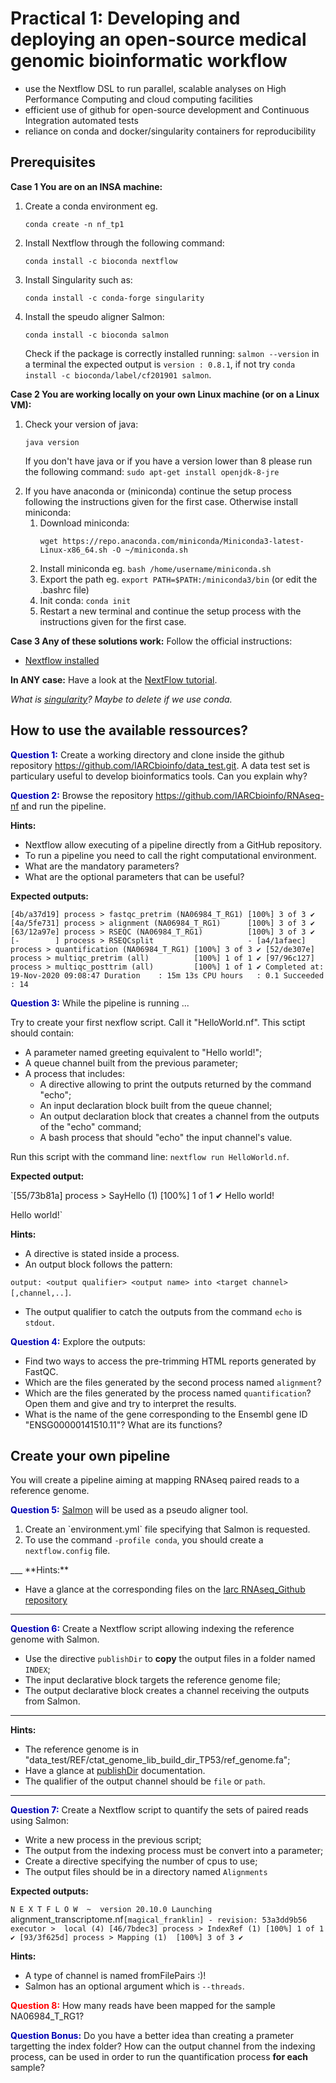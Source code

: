 # Practical 1: Developing and deploying an open-source medical genomic bioinformatic workflow

- use the Nextflow DSL to run parallel, scalable analyses on High Performance Computing and cloud computing facilities
- efficient use of github for open-source development and Continuous Integration automated tests
- reliance on conda and docker/singularity containers for reproducibility

## Prerequisites
**Case 1 You are on an INSA machine:**
<ol>
<li> Create a conda environment eg.
 
 `conda create -n nf_tp1`

<li> Install Nextflow through the following command: 
        
`conda install -c bioconda nextflow`

<li> Install Singularity such as:

`conda install -c conda-forge singularity`
<li> Install the speudo aligner Salmon:

`conda install -c bioconda salmon`

Check if the package is correctly installed running: `salmon --version` in a terminal the expected output is `version : 0.8.1`, if not try `conda install -c bioconda/label/cf201901 salmon`.
</ol>


**Case 2 You are working locally on your own Linux machine (or on a Linux VM):**
<ol>
<li> Check your version of java:

`java version`

If you don't have java or if you have a version lower than 8 please run the following command: `sudo apt-get install openjdk-8-jre`

<li> If you have anaconda or (miniconda) continue the setup process following the instructions given for the first case.
    Otherwise install miniconda:
    <ol>
    <li>Download miniconda:

`wget https://repo.anaconda.com/miniconda/Miniconda3-latest-Linux-x86_64.sh -O ~/miniconda.sh`
    <li> Install miniconda eg. 
`bash /home/username/miniconda.sh`
    <li> Export the path eg. `export PATH=$PATH:/miniconda3/bin` (or edit the .bashrc file)
    <li> Init conda: `conda init`
    <li> Restart a new terminal and continue the setup process with the instructions given for the first case.
    </ol>
</ol>

**Case 3 Any of these solutions work:**
Follow the official instructions:
- [Nextflow installed](https://www.nextflow.io/docs/latest/getstarted.html)

**In ANY case:**
Have a look at the [NextFlow tutorial](https://seqera.io/training/). 

*What is [singularity](https://sylabs.io/guides/3.6/user-guide/)?* *Maybe to delete if we use conda.*

## How to use the available ressources?

<span style='color:#0000b3'>**Question 1:**</span> Create a working directory and clone inside the github repository https://github.com/IARCbioinfo/data_test.git. A data test set is particulary useful to develop bioinformatics tools. Can you explain why? 

<span style='color:#0000b3'>**Question 2:**</span>  Browse the repository https://github.com/IARCbioinfo/RNAseq-nf and run the pipeline.

**Hints:** 

- Nextflow allow executing of a pipeline directly from a GitHub repository.
- To run a pipeline you need to call the right computational environment.
- What are the mandatory parameters?
- What are the optional parameters that can be useful?

**Expected outputs:**

`[4b/a37d19] process > fastqc_pretrim (NA06984_T_RG1) [100%] 3 of 3 ✔
[4a/5fe731] process > alignment (NA06984_T_RG1)      [100%] 3 of 3 ✔
[63/12a97e] process > RSEQC (NA06984_T_RG1)          [100%] 3 of 3 ✔
[-        ] process > RSEQCsplit                     -
[a4/1afaec] process > quantification (NA06984_T_RG1) [100%] 3 of 3 ✔
[52/de307e] process > multiqc_pretrim (all)          [100%] 1 of 1 ✔
[97/96c127] process > multiqc_posttrim (all)         [100%] 1 of 1 ✔
Completed at: 19-Nov-2020 09:08:47
Duration    : 15m 13s
CPU hours   : 0.1
Succeeded   : 14`

<span style='color:#0000b3'>**Question 3:**</span> While the pipeline is running ...

Try to create your first nexflow script. Call it "HelloWorld.nf". This sctipt should contain:
- A parameter named greeting equivalent to "Hello world!";
- A queue channel built from the previous parameter;
- A process that includes:
    + A directive allowing to print the outputs returned by the command "echo";
    + An input declaration block built from the queue channel;
    + An output declaration block that creates a channel from the outputs of the "echo" command;
    + A bash process that should "echo" the input channel's value.

Run this script with the command line: `nextflow run HelloWorld.nf`. 

**Expected output:**

`[55/73b81a] process > SayHello (1) [100%] 1 of 1 ✔
Hello world!

Hello world!`

**Hints:**

- A directive is stated inside a process.
- An output block follows the pattern:

`output: <output qualifier> <output name> into <target channel>[,channel,..]`.
- The output qualifier to catch the outputs from the command `echo` is `stdout`.

<span style='color:#0000b3'>**Question 4:**</span>  Explore the outputs:
- Find two ways to access the pre-trimming HTML reports generated by FastQC.
- Which are the files generated by the second process named `alignment`? 
- Which are the files generated by the process named `quantification`? Open them and give and try to interpret the results.
- What is the name of the gene corresponding to the Ensembl gene ID "ENSG00000141510.11"? What are its functions?

## Create your own pipeline
You will create a pipeline aiming at mapping RNAseq paired reads to a reference genome.

<span style='color:#0000b3'>**Question 5:**</span>  [Salmon](https://salmon.readthedocs.io/en/latest/) will be used as a pseudo aligner tool.
<ol>
<li> Create an `environment.yml` file specifying that Salmon is requested. 
<li> To use the command <code>-profile conda</code>, you should create a <code>nextflow.config</code> file.
</ol>
___
**Hints:**

- Have a glance at the corresponding files on the [Iarc RNAseq_Github repository](https://github.com/IARCbioinfo/RNAseq-nf)
___

<span style='color:#0000b3'>**Question 6:**</span>  Create a Nextflow script allowing indexing the reference genome with Salmon.
- Use the directive `publishDir` to **copy** the output files in a folder named `INDEX`;
- The input declarative block targets the reference genome file;
- The output declarative block creates a channel receiving the outputs from Salmon.
___

**Hints:**

- The reference genome is in "data_test/REF/ctat_genome_lib_build_dir_TP53/ref_genome.fa";
- Have a glance at [publishDir](https://www.nextflow.io/docs/latest/process.html#publishdir) documentation.
- The qualifier of the output channel should be `file` or `path`.
___
<span style='color:#0000b3'>**Question 7:**</span>  Create a Nextflow script to quantify the sets of paired reads using Salmon:
- Write a new process in the previous script;
- The output from the indexing process must be convert into a parameter;
- Create a directive specifying the number of cpus to use;
- The output files should be in a directory named `Alignments`

**Expected outputs:**

`N E X T F L O W  ~  version 20.10.0
Launching `alignment_transcriptome.nf` [magical_franklin] - revision: 53a3dd9b56
executor >  local (4)
[46/7bdec3] process > IndexRef (1) [100%] 1 of 1 ✔
[93/3f625d] process > Mapping (1)  [100%] 3 of 3 ✔
`

**Hints:**

- A type of channel is named fromFilePairs :)!
- Salmon has an optional argument which is `--threads`.

<span style='color:red'>**Question 8:**</span> How many reads have been mapped for the sample NA06984_T_RG1?

<span style='color:#0000b3'>**Question Bonus:**</span> 
Do you have a better idea than creating a prameter targetting the index folder? How can the output channel from the indexing process, can be used in order to run the quantification process **for each** sample?
